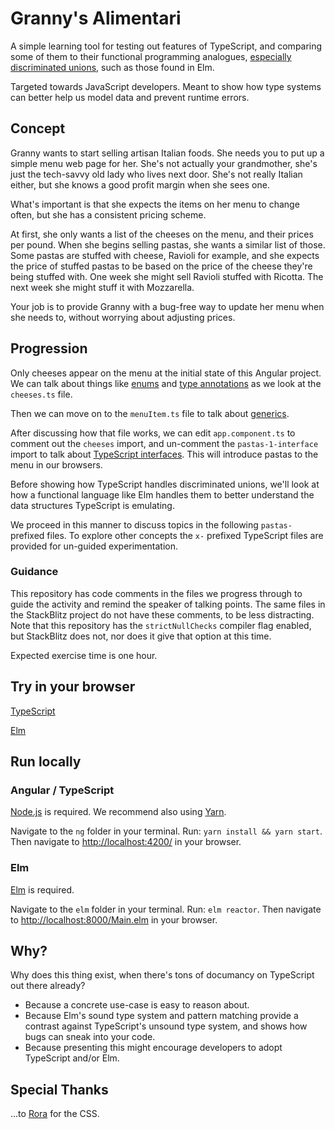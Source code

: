 # Granny's Alimentari

A simple learning tool for testing out features of TypeScript, and comparing some of them to their functional programming analogues, [especially discriminated unions](https://www.typescriptlang.org/docs/handbook/advanced-types.html#discriminated-unions), such as those found in Elm.

Targeted towards JavaScript developers. Meant to show how type systems can better help us model data and prevent runtime errors.

## Concept

Granny wants to start selling artisan Italian foods. She needs you to put up a simple menu web page for her. She's not actually your grandmother, she's just the tech-savvy old lady who lives next door. She's not really Italian either, but she knows a good profit margin when she sees one.

What's important is that she expects the items on her menu to change often, but she has a consistent pricing scheme.

At first, she only wants a list of the cheeses on the menu, and their prices per pound. When she begins selling pastas, she wants a similar list of those. Some pastas are stuffed with cheese, Ravioli for example, and she expects the price of stuffed pastas to be based on the price of the cheese they're being stuffed with. One week she might sell Ravioli stuffed with Ricotta. The next week she might stuff it with Mozzarella.

Your job is to provide Granny with a bug-free way to update her menu when she needs to, without worrying about adjusting prices.

## Progression

Only cheeses appear on the menu at the initial state of this Angular project. We can talk about things like [enums](https://www.typescriptlang.org/docs/handbook/enums.html) and [type annotations](https://www.typescriptlang.org/docs/handbook/basic-types.html) as we look at the `cheeses.ts` file.

Then we can move on to the `menuItem.ts` file to talk about [generics](https://www.typescriptlang.org/docs/handbook/generics.html).

After discussing how that file works, we can edit `app.component.ts` to comment out the `cheeses` import, and un-comment the `pastas-1-interface` import to talk about [TypeScript interfaces](https://www.typescriptlang.org/docs/handbook/interfaces.html). This will introduce pastas to the menu in our browsers.

Before showing how TypeScript handles discriminated unions, we'll look at how a functional language like Elm handles them to better understand the data structures TypeScript is emulating.

We proceed in this manner to discuss topics in the following `pastas-` prefixed files. To explore other concepts the `x-` prefixed TypeScript files are provided for un-guided experimentation.

### Guidance

This repository has code comments in the files we progress through to guide the activity and remind the speaker of talking points. The same files in the StackBlitz project do not have these comments, to be less distracting. Note that this repository has the `strictNullChecks` compiler flag enabled, but StackBlitz does not, nor does it give that option at this time.

Expected exercise time is one hour.

## Try in your browser

[TypeScript](https://stackblitz.com/edit/angular-grannys-alimentari)

[Elm](https://ellie-app.com/7SsqG4DsQz9a1)

## Run locally

### Angular / TypeScript

[Node.js](https://nodejs.org/) is required. We recommend also using [Yarn](https://yarnpkg.com/).

Navigate to the `ng` folder in your terminal. Run: `yarn install && yarn start`. Then navigate to [http://localhost:4200/](http://localhost:4200/) in your browser.

### Elm

[Elm](https://elm-lang.org/) is required.

Navigate to the `elm` folder in your terminal. Run: `elm reactor`. Then navigate to [http://localhost:8000/Main.elm](http://localhost:8000/Main.elm) in your browser.

## Why?

Why does this thing exist, when there's tons of documancy on TypeScript out there already?

- Because a concrete use-case is easy to reason about.
- Because Elm's sound type system and pattern matching provide a contrast against TypeScript's unsound type system, and shows how bugs can sneak into your code.
- Because presenting this might encourage developers to adopt TypeScript and/or Elm.

## Special Thanks

...to [Rora](https://twitter.com/playwrightswife) for the CSS.
